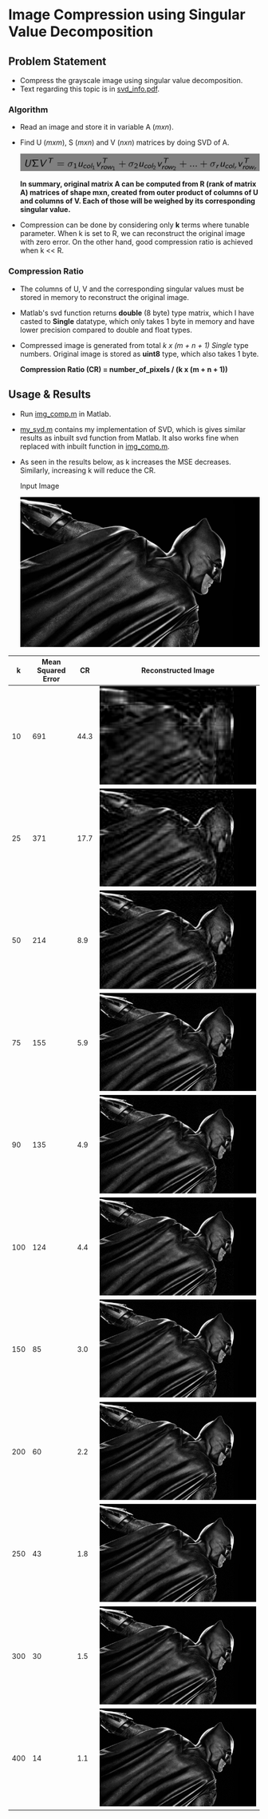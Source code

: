 # Image Compression using Singular Value Decomposition


## Problem Statement
- Compress the grayscale image using singular value decomposition.
- Text regarding this topic is in [svd_info.pdf](./svd_info.pdf).

### Algorithm
* Read an image and store it in variable A (*mxn*).
* Find U (*mxm*), S (*mxn*) and V (*nxn*) matrices by doing SVD of A.

    ![](./eq.png)

    **In summary, original matrix A can be computed from R (rank of matrix A) matrices of shape mxn, created from outer product of columns of U and columns of V. Each of those will be weighed by its corresponding  singular value.**
 - Compression can be done by considering only **k** terms where tunable parameter. When k is set to R, we can reconstruct the original image with zero error. On the other hand, good compression ratio is achieved when k \<< R.
 ### Compression Ratio
 * The columns of U, V and the corresponding singular values must be stored in memory to reconstruct the original image.
 - Matlab's svd function returns **double** (8 byte) type matrix, which I have casted to **Single** datatype, which only takes 1 byte in memory and have lower precision compared to double and float types. 
 * Compressed image is generated from total  *k x (m + n + 1)* *Single* type numbers. Original image is stored as **uint8** type, which also takes 1 byte.
 
    **Compression Ratio (CR) = number_of_pixels / (k x (m + n + 1))**

## Usage & Results
- Run [img_comp.m](./img_comp.m) in Matlab.
- [my_svd.m](./my_svd.m) contains my implementation of SVD, which is gives similar results as inbuilt svd function from Matlab. It also works fine when replaced with inbuilt function in [img_comp.m](./img_comp.m).
- As seen in the results below, as k increases the MSE decreases. Similarly, increasing k will reduce the CR.

    Input Image
    
    ![](./batman.jpg)

| k | Mean Squared Error | CR | Reconstructed Image | 
|-|-|-|-|
| 10 | 691  | 44.3 | ![](./batman_k_10_cr_44.3_mse_691.png) |
| 25 | 371 | 17.7 | ![](./batman_k_25_cr_17.7_mse_371.png) |
| 50 | 214 | 8.9 | ![](./batman_k_50_cr_8.9_mse_214.png) |
| 75 | 155 | 5.9 | ![](./batman_k_75_cr_5.9_mse_155.png) |
| 90 | 135 | 4.9 | ![](./batman_k_90_cr_4.9_mse_135.png) |
| 100 | 124 | 4.4 | ![](./batman_k_100_cr_4.4_mse_124.png) |
| 150 | 85 | 3.0 | ![](./batman_k_150_cr_3.0_mse_85.png) |
| 200 | 60 | 2.2 | ![](./batman_k_200_cr_2.2_mse_60.png) |
| 250 | 43 | 1.8 | ![](./batman_k_250_cr_1.8_mse_43.png) |
| 300 | 30 | 1.5 | ![](./batman_k_300_cr_1.5_mse_30.png) |
| 400 | 14 | 1.1 | ![](./batman_k_400_cr_1.1_mse_14.png) |

